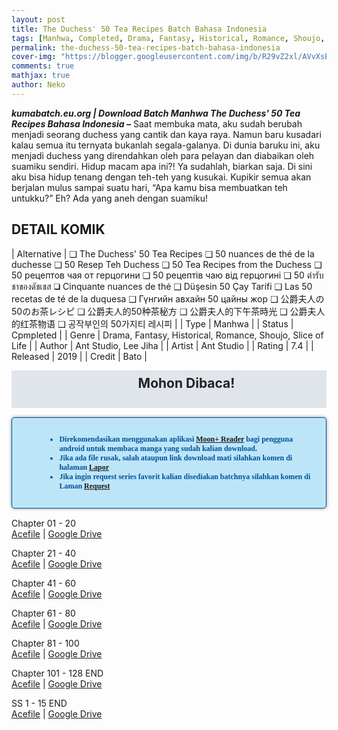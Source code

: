 ```yaml
---
layout: post
title: The Duchess' 50 Tea Recipes Batch Bahasa Indonesia 
tags: [Manhwa, Completed, Drama, Fantasy, Historical, Romance, Shoujo, Slice of Life ]
permalink: the-duchess-50-tea-recipes-batch-bahasa-indonesia
cover-img: "https://blogger.googleusercontent.com/img/b/R29vZ2xl/AVvXsEjNjZhOFC3vohprJqHoFWhyphenhyphenozD8PziIiGaTWU5p5rBCWNC-ENcVRwdQpnnVQMaNGGQtwTvmufg4pJgkNItR-kw2HLfz1WfcbZvx8Ec04ONAspcf93gZXf2wEyHV-MciGXNK0Cjg5TS-GzZOKfb9sy65sAg3c7g6taUv66gj8aGvqeBbPeR0F1FuYUpzmE5s/s600/5ad96574-7d08-4e58-9348-f97fa2932488_z.jpg"
comments: true
mathjax: true
author: Neko
---
```




**<em>kumabatch.eu.org | Download Batch Manhwa The Duchess' 50 Tea Recipes Bahasa Indonesia –</em>** Saat membuka mata, aku sudah berubah menjadi seorang duchess yang cantik dan kaya raya. Namun baru kusadari kalau semua itu ternyata bukanlah segala-galanya. Di dunia baruku ini, aku menjadi duchess yang direndahkan oleh para pelayan dan diabaikan oleh suamiku sendiri. Hidup macam apa ini?! Ya sudahlah, biarkan saja. Di sini aku bisa hidup tenang dengan teh-teh yang kusukai. Kupikir semua akan berjalan mulus sampai suatu hari, “Apa kamu bisa membuatkan teh untukku?” Eh? Ada yang aneh dengan suamiku!

## DETAIL KOMIK

| Alternative | ❑ The Duchess' 50 Tea Recipes ❑ 50 nuances de thé de la duchesse ❑ 50 Resep Teh Duchess ❑ 50 Tea Recipes from the Duchess ❑ 50 рецептов чая от герцогини ❑ 50 рецептів чаю від герцогині ❑ 50 ตำรับชาของดัชเชส ❑ Cinquante nuances de thé ❑ Düşesin 50 Çay Tarifi ❑ Las 50 recetas de té de la duquesa ❑ Гүнгийн авхайн 50 цайны жор ❑ 公爵夫人の50のお茶レシピ ❑ 公爵夫人的50种茶秘方 ❑ 公爵夫人的下午茶時光 ❑ 公爵夫人的红茶物语 ❑ 공작부인의 50가지티 레시피 |
| Type | Manhwa |
| Status | Cpmpleted |
| Genre | Drama, Fantasy, Historical, Romance, Shoujo, Slice of Life  |
| Author | Ant Studio, Lee Jiha |
| Artist | Ant Studio |
| Rating | 7.4 |
| Released | 2019 |
| Credit  | Bato |

<h2 style="background-attachment: initial; background-clip: initial; background-color: #e0e5eb; background-origin: initial; background-position: 12px 1px; background-repeat: no-repeat; background-size: initial; color: #222222; line-height: 22px; margin: 5px 0px; min-height: 38px; padding: 10px 12px 12px 68px; text-align: center;"> 
Mohon Dibaca!</h2>

<div style="-moz-border-radius: 15px; -moz-box-shadow: 0 0 5px #888; -webkit-border-radius: 15px; -webkit-box-shadow: 0 0 5px #888; background-attachment: initial; background-clip: initial; background-color: #bde5f8; background-origin: initial; background-position: 10px 50%; background-repeat: no-repeat; background-size: initial; background: #bde5f8 url(&quot;https://sites.google.com/site/problogiz/my-icon/info.png&quot;) no-repeat 10px center; border-radius: 5px; border: 1px solid; box-shadow: rgb(136, 136, 136) 0px 0px 5px; color: #00529b; font: bold 12px verdana; margin: 15px 0px; padding: 15px 20px 15px 55px; "> 
<ul>
  <li>Direkomendasikan menggunakan aplikasi <a href="https://play.google.com/store/apps/details?id=com.flyersoft.moonreader">Moon+ Reader</a> bagi pengguna android untuk membaca manga yang sudah kalian download.</li>
  <li>Jika ada file rusak, salah ataupun link download mati silahkan komen di halaman <a href="https://kumabatch.github.io/lapor/">Lapor</a></li>
  <li>Jika ingin request series favorit kalian disediakan batchnya silahkan komen di Laman <a href="https://kumabatch.github.io/request/">Request</a></li>
</ul>
</div>


Chapter 01 - 20<br>
<a href="http://ouo.io/qs/OzRuKBTK?s=https://acefile.co/f/106607663/kumabatch-td50tr-chapter-01-20-zip">Acefile</a> | <a href="http://ouo.io/qs/OzRuKBTK?s=https://drive.google.com/file/d/18_kvz9j3jqRU1M2_j3wyMlxjgl71oagZ/view?usp=sharing">Google Drive</a>

Chapter 21 - 40<br>
<a href="http://ouo.io/qs/OzRuKBTK?s=https://acefile.co/f/106607667/kumabatch-td50tr-chapter-21-40-zip">Acefile</a> | <a href="http://ouo.io/qs/OzRuKBTK?s=https://drive.google.com/file/d/18gGB7At5gYZFouB4wbt0nJgbKf7VQ2mz/view?usp=sharing">Google Drive</a>

Chapter 41 - 60<br>
<a href="http://ouo.io/qs/OzRuKBTK?s=https://acefile.co/f/106607677/kumabatch-td50tr-chapter-41-60-zip">Acefile</a> | <a href="http://ouo.io/qs/OzRuKBTK?s=https://drive.google.com/file/d/18kaqXUZuNKiSDJIXf_JjgJW22wT-vr7J/view?usp=sharing">Google Drive</a>

Chapter 61 - 80<br>
<a href="http://ouo.io/qs/OzRuKBTK?s=https://acefile.co/f/106607683/kumabatch-td50tr-chapter-61-80-zip">Acefile</a> | <a href="http://ouo.io/qs/OzRuKBTK?s=https://drive.google.com/file/d/18o5cMK7s0FmziwQCn4BZ0n6BtK0IA2LN/view?usp=sharing">Google Drive</a>

Chapter 81 - 100<br>
<a href="http://ouo.io/qs/OzRuKBTK?s=https://acefile.co/f/106607692/kumabatch-td50tr-chapter-81-100-zip">Acefile</a> | <a href="http://ouo.io/qs/OzRuKBTK?s=https://drive.google.com/file/d/19bo75Zvz7bT7LVDqz0gbLbqUfda91Ckg/view?usp=sharing">Google Drive</a>

Chapter 101 - 128 END<br>
<a href="http://ouo.io/qs/OzRuKBTK?s=https://acefile.co/f/106607700/kumabatch-td50tr-chapter-101-128-end-zip">Acefile</a> | <a href="http://ouo.io/qs/OzRuKBTK?s=https://drive.google.com/file/d/19zmucGKm8yuifWY2NB6evddENtxBXfjW/view?usp=sharing">Google Drive</a>

SS 1 - 15 END<br>
<a href="http://ouo.io/qs/OzRuKBTK?s=https://acefile.co/f/106607711/kumabatch-td50tr-ss-01-15-end-zip">Acefile</a> | <a href="http://ouo.io/qs/OzRuKBTK?s=https://drive.google.com/file/d/1A8ziRjrX7_k8rkxPuiulC_IagOlMRO54/view?usp=sharing">Google Drive</a>
